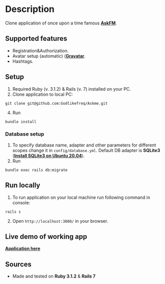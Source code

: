 # Description
Clone application of once upon a time famous [**AskFM**](https://ask.fm/).

## Supported features
- Registration&Authorization.
- Avatar setup (automatic) ([**Gravatar**](https://github.com/chrislloyd/gravtastic).
- Hashtags.

## Setup
1. Required Ruby (v. 3.1.2) & Rails (v. 7) installed on your PC.
2. Clone application to local PC:
```
git clone git@github.com:Godlikefreq/Askme.git
```
4. Run
```
bundle install
```

### Database setup
1. To specify database name, adapter and other parameters for different scopes change it in `config/database.yml`. 
Default DB adapter is **SQLite3** ([**Install SQLite3 on Ubuntu 20.04**](https://www.digitalocean.com/community/tutorials/how-to-install-and-use-sqlite-on-ubuntu-20-04)).
2. Run
```
bundle exec rails db:migrate
```

## Run locally
1. To run application on your local machine run following command in console:
```
rails s
```
2. Open `http://localhost:3000/` in your browser.

## Live demo of working app
[**Application here**](http://askme.mylessondomain.ru/)

## Sources
- Made and tested on **Ruby 3.1.2** & **Rails 7**
